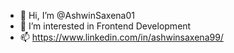 - 👋 Hi, I’m @AshwinSaxena01
- 👀 I’m interested in Frontend Development
- 📫 https://www.linkedin.com/in/ashwinsaxena99/

<!---
AshwinSaxena01/AshwinSaxena01 is a ✨ special ✨ repository because its `README.md` (this file) appears on your GitHub profile.
You can click the Preview link to take a look at your changes.
--->
